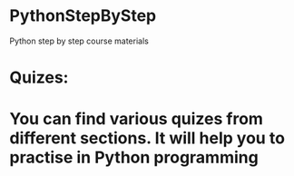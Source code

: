 # PythonStepByStep
Python step by step course materials

# Quizes:
# You can find various quizes from different sections. It will help you to practise in Python programming
